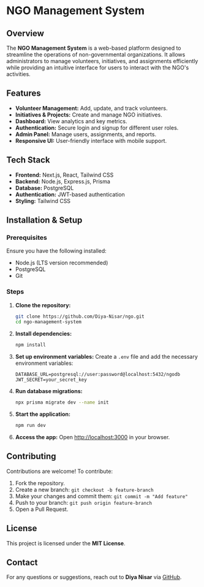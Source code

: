 # NGO Management System

## Overview
The **NGO Management System** is a web-based platform designed to streamline the operations of non-governmental organizations. It allows administrators to manage volunteers, initiatives, and assignments efficiently while providing an intuitive interface for users to interact with the NGO's activities.

## Features
- **Volunteer Management:** Add, update, and track volunteers.
- **Initiatives & Projects:** Create and manage NGO initiatives.
- **Dashboard:** View analytics and key metrics.
- **Authentication:** Secure login and signup for different user roles.
- **Admin Panel:** Manage users, assignments, and reports.
- **Responsive UI:** User-friendly interface with mobile support.

## Tech Stack
- **Frontend:** Next.js, React, Tailwind CSS
- **Backend:** Node.js, Express.js, Prisma
- **Database:** PostgreSQL
- **Authentication:** JWT-based authentication
- **Styling:** Tailwind CSS

## Installation & Setup
### Prerequisites
Ensure you have the following installed:
- Node.js (LTS version recommended)
- PostgreSQL
- Git

### Steps
1. **Clone the repository:**
   ```sh
   git clone https://github.com/Diya-Nisar/ngo.git
   cd ngo-management-system
   ```
2. **Install dependencies:**
   ```sh
   npm install
   ```
3. **Set up environment variables:**
   Create a `.env` file and add the necessary environment variables:
   ```env
   DATABASE_URL=postgresql://user:password@localhost:5432/ngodb
   JWT_SECRET=your_secret_key
   ```
4. **Run database migrations:**
   ```sh
   npx prisma migrate dev --name init
   ```
5. **Start the application:**
   ```sh
   npm run dev
   ```
6. **Access the app:**
   Open [http://localhost:3000](http://localhost:3000) in your browser.

## Contributing
Contributions are welcome! To contribute:
1. Fork the repository.
2. Create a new branch: `git checkout -b feature-branch`
3. Make your changes and commit them: `git commit -m "Add feature"`
4. Push to your branch: `git push origin feature-branch`
5. Open a Pull Request.

## License
This project is licensed under the **MIT License**.

## Contact
For any questions or suggestions, reach out to **Diya Nisar** via [GitHub](https://github.com/Diya-Nisar).
